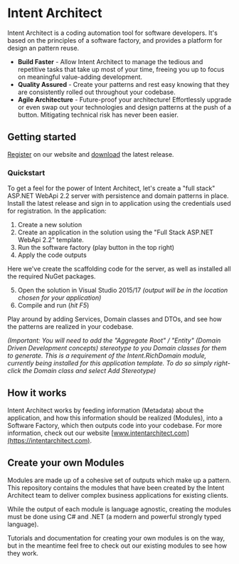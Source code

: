 # Intent Architect

Intent Architect is a coding automation tool for software developers. It's based on the principles of a software factory, and provides a platform for design an pattern reuse.
  - **Build Faster** - Allow Intent Architect to manage the tedious and repetitive tasks that take up most of your time, freeing you up to focus on meaningful value-adding development.
  - **Quality Assured** - Create your patterns and rest easy knowing that they are consistently rolled out throughout your codebase.
  - **Agile Architecture** - Future-proof your architecture! Effortlessly upgrade or even swap out your technologies and design patterns at the push of a button. Mitigating technical risk has never been easier.

## Getting started
[Register](https://intentarchitect.com/#/user-access/register) on our website and [download](https://intentarchitect.com/#/downloads) the latest release.

### Quickstart
To get a feel for the power of Intent Architect, let's create a "full stack" ASP.NET WebApi 2.2 server with persistence and domain patterns in place. Install the latest release and sign in to application using the credentials used for registration. In the application:
  1. Create a new solution
  2. Create an application in the solution using the "Full Stack ASP.NET WebApi 2.2" template.
  3. Run the software factory (play button in the top right)
  4. Apply the code outputs

Here we've create the scaffolding code for the server, as well as installed all the required NuGet packages.

  5. Open the solution in Visual Studio 2015/17 _(output will be in the location chosen for your application)_
  6. Compile and run (_hit F5_)

Play around by adding Services, Domain classes and DTOs, and see how the patterns are realized in your codebase.

_(Important: You will need to add the "Aggregate Root" / "Entity" (Domain Driven Development concepts) stereotype to you Domain classes for them to generate. This is a requirement of the Intent.RichDomain module, currently being installed for this application template. To do so simply right-click the Domain class and select Add Stereotype)_

## How it works
Intent Architect works by feeding information (Metadata) about the application, and how this information should be realized (Modules), into a Software Factory, which then outputs code into your codebase. For more information, check out our website [www.intentarchitect.com](https://intentarchitect.com).

## Create your own Modules
Modules are made up of a cohesive set of outputs which make up a pattern. This repository contains the modules that have been created by the Intent Architect team to deliver complex business applications for existing clients.

While the output of each module is language agnostic, creating the modules must be done using C# and .NET (a modern and powerful strongly typed language).

Tutorials and documentation for creating your own modules is on the way, but in the meantime feel free to check out our existing modules to see how they work.